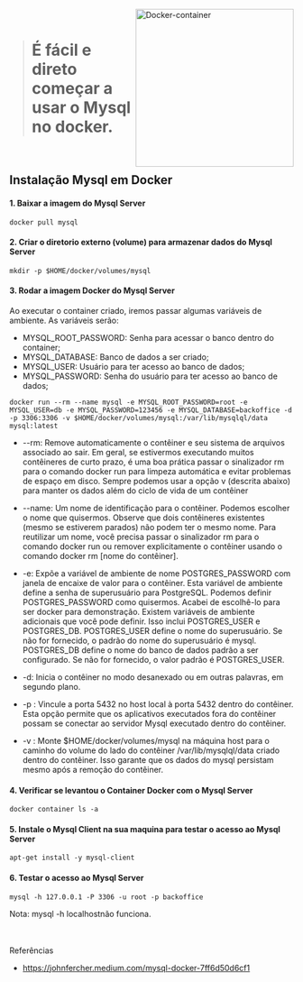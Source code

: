 <div style="display: inline_block"><br>
  <img align="right" alt="Docker-container" style="width: auto; height:280px;" 
     src="https://user-images.githubusercontent.com/93828234/218291000-ff3de5dd-b24e-4b6b-b747-9cbd25ca3435.png">
</div>

<br>

> # É fácil e direto começar a usar o Mysql no docker.

<br>

## Instalação Mysql em Docker

#### 1. Baixar a imagem do Mysql Server
```
docker pull mysql
```

#### 2. Criar o diretorio externo (volume) para armazenar dados do Mysql Server
```
mkdir -p $HOME/docker/volumes/mysql
```

#### 3. Rodar a imagem Docker do Mysql Server

Ao executar o container criado, iremos passar algumas variáveis de ambiente. As variáveis serão:

- MYSQL_ROOT_PASSWORD: Senha para acessar o banco dentro do container;
- MYSQL_DATABASE: Banco de dados a ser criado;
- MYSQL_USER: Usuário para ter acesso ao banco de dados;
- MYSQL_PASSWORD: Senha do usuário para ter acesso ao banco de dados;

```
docker run --rm --name mysql -e MYSQL_ROOT_PASSWORD=root -e MYSQL_USER=db -e MYSQL_PASSWORD=123456 -e MYSQL_DATABASE=backoffice -d -p 3306:3306 -v $HOME/docker/volumes/mysql:/var/lib/mysqlql/data mysql:latest
```

- --rm: Remove automaticamente o contêiner e seu sistema de arquivos associado ao sair. Em geral, se estivermos executando muitos contêineres de curto prazo, é uma boa prática passar o sinalizador rm para o comando docker run para limpeza automática e evitar problemas de espaço em disco. Sempre podemos usar a opção v (descrita abaixo) para manter os dados além do ciclo de vida de um contêiner

- --name: Um nome de identificação para o contêiner. Podemos escolher o nome que quisermos. Observe que dois contêineres existentes (mesmo se estiverem parados) não podem ter o mesmo nome. Para reutilizar um nome, você precisa passar o sinalizador rm para o comando docker run ou remover explicitamente o contêiner usando o comando docker rm [nome do contêiner].

- -e: Expõe a variável de ambiente de nome POSTGRES_PASSWORD com janela de encaixe de valor para o contêiner. Esta variável de ambiente define a senha de superusuário para PostgreSQL. Podemos definir POSTGRES_PASSWORD como quisermos. Acabei de escolhê-lo para ser docker para demonstração. Existem variáveis ​​de ambiente adicionais que você pode definir. Isso inclui POSTGRES_USER e POSTGRES_DB. POSTGRES_USER define o nome do superusuário. Se não for fornecido, o padrão do nome do superusuário é mysql. POSTGRES_DB define o nome do banco de dados padrão a ser configurado. Se não for fornecido, o valor padrão é POSTGRES_USER.

- -d: Inicia o contêiner no modo desanexado ou em outras palavras, em segundo plano.

- -p : Vincule a porta 5432 no host local à porta 5432 dentro do contêiner. Esta opção permite que os aplicativos executados fora do contêiner possam se conectar ao servidor Mysql executado dentro do contêiner.

- -v : Monte $HOME/docker/volumes/mysql na máquina host para o caminho do volume do lado do contêiner /var/lib/mysqlql/data criado dentro do contêiner. Isso garante que os dados do mysql persistam mesmo após a remoção do contêiner.

#### 4. Verificar se levantou o Container Docker com o Mysql Server
```
docker container ls -a
```

#### 5. Instale o Mysql Client na sua maquina para testar o acesso ao Mysql Server
```
apt-get install -y mysql-client
```

#### 6. Testar o acesso ao Mysql Server
```
mysql -h 127.0.0.1 -P 3306 -u root -p backoffice
```

Nota: mysql -h localhostnão funciona.

<br><br>
Referências
- https://johnfercher.medium.com/mysql-docker-7ff6d50d6cf1



